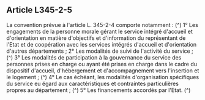 ## Article L345-2-5

La convention prévue à l'article L. 345-2-4 comporte notamment : (^)
1° Les engagements de la personne morale gérant le service intégré d'accueil et d'orientation en matière
d'objectifs et d'information du représentant de l'Etat et de coopération avec les services intégrés d'accueil et
d'orientation d'autres départements ;
2° Les modalités de suivi de l'activité du service ; (^)
3° Les modalités de participation à la gouvernance du service des personnes prises en charge ou ayant été
prises en charge dans le cadre du dispositif d'accueil, d'hébergement et d'accompagnement vers l'insertion et
le logement ; (^)
4° Le cas échéant, les modalités d'organisation spécifiques du service eu égard aux caractéristiques et
contraintes particulières propres au département ; (^)
5° Les financements accordés par l'Etat. (^)

